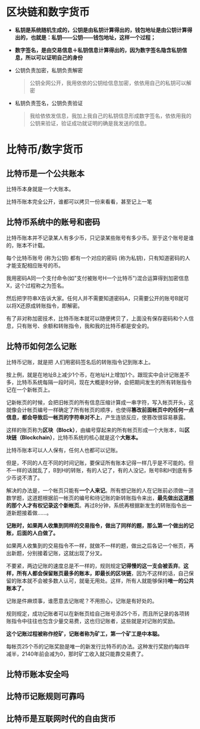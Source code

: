 # 区块链和数字货币

- **私钥是系统随机生成的，公钥是由私钥计算得出的，钱包地址是由公钥计算得出的，也就是：私钥——公钥——钱包地址，这样一个过程；**

- **数字签名，是由交易信息＋私钥信息计算得出的，因为数字签名隐含私钥信息，所以可以证明自己的身份**

- 公钥负责加密，私钥负责解密

  > 公钥全网公开，我用依依的公钥给信息加密，依依用自己的私钥可以解密

- 私钥负责签名，公钥负责验证

  > 我给依依发信息，我加上我自己的私钥信息形成数字签名，依依用我的公钥来验证，验证成功就证明的确是我发送的信息。



# 比特币/数字货币

## 比特币是一个公共账本

比特币本身就是一个大账本。

比特币账本完全公开，谁都可以拷贝一份来看看，甚至记上一笔

## 比特币系统中的账号和密码

比特币账本并不记录某人有多少币，只记录某些账号有多少币。至于这个账号是谁的，账本不计载。

每个比特币账号 (称为公钥) 都有一个对应的密码 (称为私钥)，只有知道密码的人才能支配相应账号的币。

我用密码A同一个支付命令(如"支付被账号H一个比特币")混合运算得到加密信息X，这个过程称之为签名。

然后把字符串X告诉大家。任何人并不需要知道密码A，只需要公开的账号B就可以将X还原成转账指令，即解密。

有了非对称加密技术，比特币账本就可以随便拷贝了，上面没有保存密码和个人信息，只有账号、余额和转账指令，我和我的比特币都是安全的。

## 比特币如何怎么记账

比特币记账，就是把 人们用密码签名后的转账指令记到账本上。 

按上例，就是在地址B上减少1个币，在地址H上增加1个。跟现实中会计记账差不多，比特币系统每隔一段时间，现在大概是8分钟，会把期间发生的所有转账指令记在一个新帐页上。

记新帐页的时候，会把旧帐页的所有信息压缩计算成一串字符，写入帐页开头，这就像会计帐页编号一样确定了所有帐页的顺序，也使得**篡改前面帐页中的任何一点信息，都会导致后一帐页的字符串对不上**，产生连锁反应，使篡改很容易暴露。

这样的账页称为**区块（Block）**，由编号穿起来的所有帐页形成一个大账本，叫**区块链（Blockchain）**，比特币系统的核心就是这个**大账本。**

比特币账本可以人人保有，任何人也都可以记账。

但是，不同的人在不同的时间记账，要保证所有账本记得一样几乎是不可能的。但不一样的话就乱了，B到H的转账，有的人记了，有的人没记，账号B和H到底有多少币说不清了。

解决的办法是，一个帐页只能有**一个人来记**。所有想记账的人在记账前必须做一道数学题，这道题根据前一帐页的编号和待记账的新转账指令来出，**最先做出这道题的那个人才有权记录这个新帐页**。再过8分钟，系统再根据新发生的转账指令出一道新题接着做……。

**记账时，如果两人收集到同样的交易指令，做出了同样的题，那么第一个做出的记账，后面的人白做了。**

如果两人收集到的交易指令不一样，就做不一样的题，做出之后各记一个帐页，再出新题，分别接着记账，这就出现了分叉。

不要紧，两边记账的速度总是不一样的，规则规定**记得慢的这一支会被丢弃**。**这样，所有人都会保留账页最多的账本，即最长的区块链**，因为不这样的话，自己保留的账本就不会被多数人认可，就毫无用处。这样，所有人就能够保持**唯一的公共账本了**。

记账是件麻烦事，谁愿意去记账呢？不用担心，记账是有好处的。

规则规定，成功记账者可以在新帐页给自己账号添25个币，而且所记录的各项转账指令中往往也包含少量交易费，这也归记账者，这些就是对记账的奖励。

**这个记账过程被称作挖矿，记账者称为矿工，第一个矿工是中本聪。**

每帐页25个币的记账奖励是唯一的新发行比特币的办法。这种发行奖励约每四年减半，2140年前会减为0，那时矿工收入就只能靠交易费了。

## 比特币账本安全吗

## 比特币记账规则可靠吗

## 比特币是互联网时代的自由货币